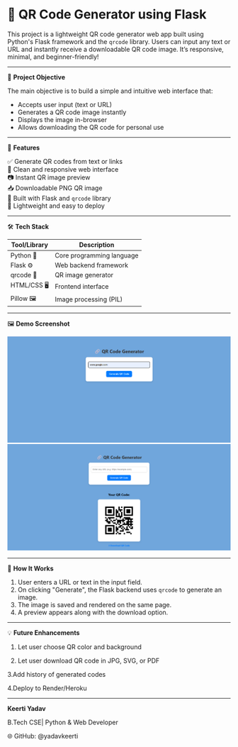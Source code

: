 # 🔳 QR Code Generator using Flask

This project is a lightweight QR code generator web app built using Python's Flask framework and the `qrcode` library. Users can input any text or URL and instantly receive a downloadable QR code image. It’s responsive, minimal, and beginner-friendly!

---

📌 **Project Objective**

The main objective is to build a simple and intuitive web interface that:

- Accepts user input (text or URL)
- Generates a QR code image instantly
- Displays the image in-browser
- Allows downloading the QR code for personal use

---

🚀 **Features**

✅ Generate QR codes from text or links  
🎨 Clean and responsive web interface  
📷 Instant QR image preview  
📥 Downloadable PNG QR image  
🧰 Built with Flask and `qrcode` library  
📁 Lightweight and easy to deploy  

---

🛠️ **Tech Stack**

| Tool/Library | Description              |
|--------------|--------------------------|
| Python 🐍     | Core programming language |
| Flask ⚙️      | Web backend framework     |
| qrcode 🧾     | QR image generator        |
| HTML/CSS 🖥️   | Frontend interface        |
| Pillow 🖼️     | Image processing (PIL)    |

---

🖼️ **Demo Screenshot**

![App Screenshot](https://github.com/yadavkeerti/qr_code_generator/blob/main/static/ss1.png)
![App Screenshot](https://github.com/yadavkeerti/qr_code_generator/blob/main/static/ss2.png)


---

🔄 **How It Works**

1. User enters a URL or text in the input field.
2. On clicking "Generate", the Flask backend uses `qrcode` to generate an image.
3. The image is saved and rendered on the same page.
4. A preview appears along with the download option.

---

💡 **Future Enhancements**
1. Let user choose QR color and background

2. Let user download QR code in JPG, SVG, or PDF

 3.Add history of generated codes

 4.Deploy to Render/Heroku

---
 
**Keerti Yadav**

B.Tech CSE| Python & Web Developer

🌐 GitHub: @yadavkeerti




